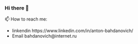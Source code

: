 ### Hi there 👋
<!-- 🌱 I’m currently learning laravel -->
<div>
📫 How to reach me: 
<ul>
  <li>linkendin https://www.linkedin.com/in/anton-bahdanovich/</li>
  <li>Email bahdanovich@internet.ru</li>
</ul>
</div>
     
<!--
**Bahdanovich91/Bahdanovich91** is a ✨ _special_ ✨ repository because its `README.md` (this file) appears on your GitHub profile.

Here are some ideas to get you started:

- 🔭 I’m currently working on ...
- 🌱 I’m currently learning ...
- 👯 I’m looking to collaborate on ...
- 🤔 I’m looking for help with ...
- 💬 Ask me about ...
- 📫 How to reach me: ...
- 😄 Pronouns: ...
- ⚡ Fun fact: ...
-->
